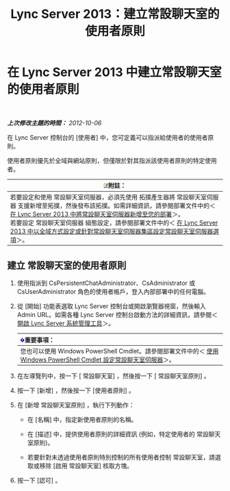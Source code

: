 ﻿---
title: Lync Server 2013：建立常設聊天室的使用者原則
TOCTitle: 建立常設聊天室的使用者原則
ms:assetid: aa3774af-d442-4206-8a68-2fbb9102e9d6
ms:mtpsurl: https://technet.microsoft.com/zh-tw/library/JJ205170(v=OCS.15)
ms:contentKeyID: 49291968
ms.date: 08/10/2015
mtps_version: v=OCS.15
ms.translationtype: HT
---

# 在 Lync Server 2013 中建立常設聊天室的使用者原則

 

_**上次修改主題的時間：** 2012-10-06_

在 Lync Server 控制台的 \[使用者\] 中，您可定義可以指派給使用者的使用者原則。

使用者原則優先於全域與網站原則，但僅限於對其指派該使用者原則的特定使用者。

<table>
<thead>
<tr class="header">
<th><img src="images/Gg398811.note(OCS.15).gif" title="note" alt="note" />附註：</th>
</tr>
</thead>
<tbody>
<tr class="odd">
<td>若要設定和使用 常設聊天室伺服器，必須先使用 拓撲產生器將 常設聊天室伺服器 支援新增至拓撲，然後發布該拓撲。如需詳細資訊，請參閱部署文件中的＜ <a href="lync-server-2013-adding-persistent-chat-server-to-your-deployment.md">在 Lync Server 2013 中將常設聊天室伺服器新增至您的部署</a>＞。<br />
若要設定 常設聊天室伺服器 組態設定，請參閱部署文件中的＜ <a href="lync-server-2013-configure-persistent-chat-server-options-globally-or-for-persistent-chat-server-pool.md">在 Lync Server 2013 中以全域方式設定或針對常設聊天室伺服器集區設定常設聊天室伺服器選項</a>＞。</td>
</tr>
</tbody>
</table>


## 建立 常設聊天室的使用者原則

1.  使用指派到 CsPersistentChatAdministrator、CsAdministrator 或 CsUserAdministrator 角色的使用者帳戶，登入內部部署中的任何電腦。

2.  從 \[開始\] 功能表選取 Lync Server 控制台或開啟瀏覽器視窗，然後輸入 Admin URL。如需各種 Lync Server 控制台啟動方法的詳細資訊，請參閱＜ [開啟 Lync Server 系統管理工具](lync-server-2013-open-lync-server-administrative-tools.md)＞。
    
    <table>
    <thead>
    <tr class="header">
    <th><img src="images/Gg412908.important(OCS.15).gif" title="important" alt="important" />重要事項：</th>
    </tr>
    </thead>
    <tbody>
    <tr class="odd">
    <td>您也可以使用 Windows PowerShell Cmdlet。請參閱部署文件中的＜ <a href="configuring-persistent-chat-server-by-using-windows-powershell-cmdlets.md">使用 Windows PowerShell Cmdlet 設定常設聊天室伺服器</a>＞。</td>
    </tr>
    </tbody>
    </table>


3.  在左導覽列中，按一下 \[ 常設聊天室\] ，然後按一下 \[ 常設聊天室原則\] 。

4.  按一下 \[新增\] ，然後按一下 \[使用者原則\] 。

5.  在 \[新增 常設聊天室原則\] ，執行下列動作：
    
      - 在 \[名稱\] 中，指定新使用者原則的名稱。
    
      - 在 \[描述\] 中，提供使用者原則的詳細資訊 (例如，特定使用者的 常設聊天室原則)。
    
      - 若要針對未透過使用者原則特別控制的所有使用者控制 常設聊天室，請選取或移除 \[啟用 常設聊天室\] 核取方塊。

6.  按一下 \[認可\] 。


